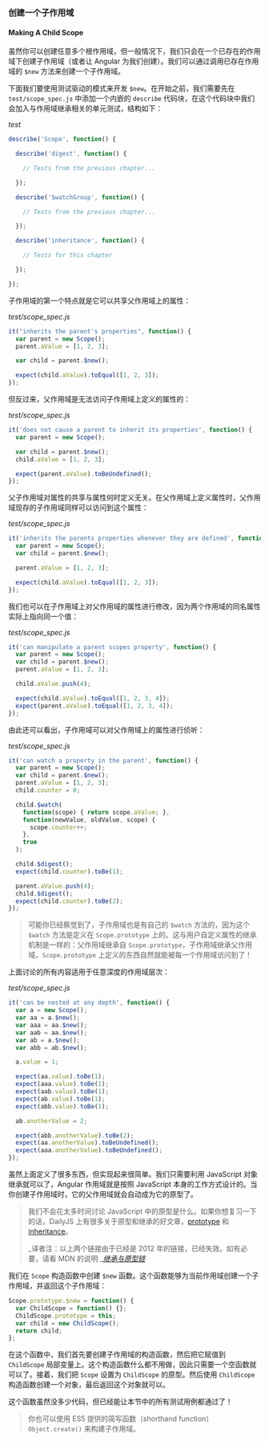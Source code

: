 ### 创建一个子作用域

#### Making A Child Scope

虽然你可以创建任意多个根作用域，但一般情况下，我们只会在一个已存在的作用域下创建子作用域（或者让 Angular 为我们创建）。我们可以通过调用已存在作用域的 `$new` 方法来创建一个子作用域。

下面我们要使用测试驱动的模式来开发 `$new`。在开始之前，我们需要先在 `test/scope_spec.js` 中添加一个内嵌的 `describe` 代码块，在这个代码块中我们会加入与作用域继承相关的单元测试，结构如下：

_test_

```js
describe('Scope', function() {

  describe('digest', function() {

    // Tests from the previous chapter...

  });

  describe('$watchGroup', function() {

    // Tests from the previous chapter...

  });

  describe('inheritance', function() {

    // Tests for this chapter

  }); 

});
```

子作用域的第一个特点就是它可以共享父作用域上的属性：

_test/scope\_spec.js_

```js
it("inherits the parent's properties", function() {
  var parent = new Scope();
  parent.aValue = [1, 2, 3];

  var child = parent.$new();

  expect(child.aValue).toEqual([1, 2, 3]);
});
```

但反过来，父作用域是无法访问子作用域上定义的属性的：

_test/scope\_spec.js_

```js
it('does not cause a parent to inherit its properties', function() {
  var parent = new Scope();

  var child = parent.$new();
  child.aValue = [1, 2, 3];

  expect(parent.aValue).toBeUndefined();
});
```

父子作用域对属性的共享与属性何时定义无关。在父作用域上定义属性时，父作用域现存的子作用域同样可以访问到这个属性：

_test/scope\_spec.js_

```js
it('inherits the parents properties whenever they are defined', function() {
  var parent = new Scope();
  var child = parent.$new();

  parent.aValue = [1, 2, 3];

  expect(child.aValue).toEqual([1, 2, 3]);
});
```

我们也可以在子作用域上对父作用域的属性进行修改，因为两个作用域的同名属性实际上指向同一个值：

_test/scope\_spec.js_

```js
it('can manipulate a parent scopes property', function() {
  var parent = new Scope();
  var child = parent.$new();
  parent.aValue = [1, 2, 3];

  child.aValue.push(4);

  expect(child.aValue).toEqual([1, 2, 3, 4]);
  expect(parent.aValue).toEqual([1, 2, 3, 4]);
});
```

由此还可以看出，子作用域可以对父作用域上的属性进行侦听：

_test/scope\_spec.js_

```js
it('can watch a property in the parent', function() {
  var parent = new Scope();
  var child = parent.$new();
  parent.aValue = [1, 2, 3];
  child.counter = 0;

  child.$watch(
    function(scope) { return scope.aValue; },
    function(newValue, oldValue, scope) {
      scope.counter++;
    },
    true
  );

  child.$digest();
  expect(child.counter).toBe(1);

  parent.aValue.push(4);
  child.$digest();
  expect(child.counter).toBe(2);
});
```

> 可能你已经察觉到了，子作用域也是有自己的 `$watch` 方法的，因为这个 `$watch` 方法是定义在 `Scope.prototype` 上的。这与用户自定义属性的继承机制是一样的：父作用域继承自 `Scope.prototype`，子作用域继承父作用域，`Scope.prototype` 上定义的东西自然就能被每一个作用域访问到了！

上面讨论的所有内容适用于任意深度的作用域层次：

_test/scope\_spec.js_

```js
it('can be nested at any depth', function() {
  var a = new Scope();
  var aa = a.$new();
  var aaa = aa.$new();
  var aab = aa.$new();
  var ab = a.$new();
  var abb = ab.$new();

  a.value = 1;

  expect(aa.value).toBe(1);
  expect(aaa.value).toBe(1);
  expect(aab.value).toBe(1);
  expect(ab.value).toBe(1);
  expect(abb.value).toBe(1);

  ab.anotherValue = 2;

  expect(abb.anotherValue).toBe(2);
  expect(aa.anotherValue).toBeUndefined();
  expect(aaa.anotherValue).toBeUndefined();
});
```

虽然上面定义了很多东西，但实现起来很简单。我们只需要利用 JavaScript 对象继承就可以了，Angular 作用域就是按照 JavaScript 本身的工作方式设计的。当你创建子作用域时，它的父作用域就会自动成为它的原型了。

> 我们不会花太多时间讨论 JavaScript 中的原型是什么。如果你想复习一下的话，DailyJS 上有很多关于原型和继承的好文章，[prototype](http://dailyjs.com/2012/05/20/js101-prototype/) 和 [inheritance](http://dailyjs.com/2012/05/27/js101-prototype-chains/)。
>
> _译者注：以上两个链接由于已经是 2012 年的链接，已经失效。如有必要，请看 MDN 的说明 _[_继承与原型链_](https://developer.mozilla.org/zh-CN/docs/Web/JavaScript/Inheritance_and_the_prototype_chain)

我们在 `Scope`  构造函数中创建 `$new` 函数。这个函数能够为当前作用域创建一个子作用域，并返回这个子作用域：

```js
Scope.prototype.$new = function() {
  var ChildScope = function() {};
  ChildScope.prototype = this;
  var child = new ChildScope();
  return child;
};
```

在这个函数中，我们首先要创建子作用域的构造函数，然后把它赋值到 `ChildScope` 局部变量上。这个构造函数什么都不用做，因此只需要一个空函数就可以了。接着，我们把 `Scope` 设置为 `ChildScope` 的原型。然后使用 `ChildScope` 构造函数创建一个对象，最后返回这个对象就可以。

这个函数虽然没多少代码，但已经能让本节中的所有测试用例都通过了！

> 你也可以使用 ES5 提供的简写函数（shorthand function）`Object.create()` 来构建子作用域。



